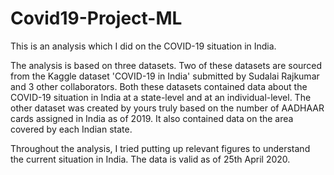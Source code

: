 # Covid19-Project-ML

This is an analysis which I did on the COVID-19 situation in India. 

The analysis is based on three datasets. Two of these datasets are sourced from the Kaggle dataset 'COVID-19 in India' submitted by Sudalai Rajkumar and 3 other collaborators. Both these datasets contained data about the COVID-19 situation in India at a state-level and at an individual-level. The other dataset was created by yours truly based on the number of AADHAAR cards assigned in India as of 2019. It also contained data on the area covered by each Indian state.

Throughout the analysis, I tried putting up relevant figures to understand the current situation in India. The data is valid as of 25th April 2020.
